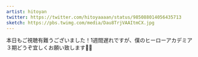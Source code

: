 ```yaml
---
artist: hitoyan
twitter: https://twitter.com/hitoyaaaan/status/985088014056435713
sketch: https://pbs.twimg.com/media/Dau8TrjVAAItmCX.jpg
---
```

本日もご視聴有難うございました！1週間遅れですが、僕のヒーローアカデミア３期どうぞ宜しくお願い致します🙏✨
